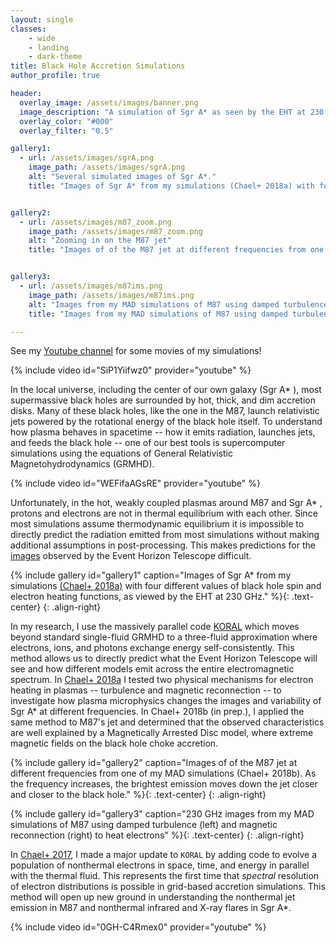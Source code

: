 ```yaml
---
layout: single
classes:
    - wide
    - landing
    - dark-theme
title: Black Hole Accretion Simulations
author_profile: true

header:
  overlay_image: /assets/images/banner.png
  image_description: "A simulation of Sgr A* as seen by the EHT at 230 GHz" 
  overlay_color: "#000"
  overlay_filter: "0.5"

gallery1:
  - url: /assets/images/sgrA.png
    image_path: /assets/images/sgrA.png
    alt: "Several simulated images of Sgr A*."
    title: "Images of Sgr A* from my simulations (Chael+ 2018a) with four different values of black hole spin and electron heating functions, as viewed by the EHT at 230 GHz."


gallery2:
  - url: /assets/images/m87_zoom.png
    image_path: /assets/images/m87_zoom.png
    alt: "Zooming in on the M87 jet"
    title: "Images of of the M87 jet at different frequencies from one of my MAD simulations (Chael+ 2018b). As the frequency increases, the brightest emission moves down the jet closer and closer to the black hole."


gallery3:
  - url: /assets/images/m87ims.png
    image_path: /assets/images/m87ims.png
    alt: "Images from my MAD simulations of M87 using damped turbulence (left) and magnetic reconnection (right)"
    title: "Images from my MAD simulations of M87 using damped turbulence (left) and magnetic reconnection (right) to heat electrons"

---
```


See my [Youtube channel](https://www.youtube.com/channel/UCXWFOi3uMYoUkRpYaz-wz8Q) for some movies of my simulations!

{% include video id="SiP1Yiifwz0" provider="youtube" %}

In the local universe, including the center of our own galaxy (Sgr A* ), most supermassive black holes are surrounded by hot, thick, and dim accretion disks. Many of these black holes, like the one in the  M87, launch relativistic jets powered by the rotational energy of the black hole itself. To understand how plasma behaves in spacetime -- how it emits radiation, launches jets, and feeds the black hole -- one of our best tools is supercomputer simulations using the equations of General Relativistic Magnetohydrodynamics (GRMHD). 
 
{% include video id="WEFifaAGsRE" provider="youtube" %}

Unfortunately, in the hot, weakly coupled plasmas around M87 and Sgr A* , protons and electrons are not in thermal equilibrium with each other. Since most simulations assume thermodynamic equilibrium  it is impossible to directly predict the radiation emitted from most simulations without making additional assumptions in post-processing. This makes predictions for the [images](/_pages/imaging) observed by the Event Horizon Telescope difficult.

{% include gallery id="gallery1" caption="Images of Sgr A* from my simulations [(Chael+ 2018a)](https://arxiv.org/abs/1804.06416) with four different values of black hole spin and electron heating functions, as viewed by the EHT at 230 GHz." %}{: .text-center}
{: .align-right}

In my research, I use the massively parallel code [KORAL](https://arxiv.org/abs/1605.03184) which moves beyond standard single-fluid GRMHD to a three-fluid approximation where electrons, ions, and photons exchange energy self-consistently. This method allows us to directly predict what the Event Horizon Telescope will see and how different models emit across the entire electromagnetic spectrum. In [Chael+ 2018a](https://arxiv.org/abs/1804.06416) I tested two physical mechanisms for electron heating in plasmas -- turbulence and magnetic reconnection -- to investigate how plasma microphysics changes the images and variability of Sgr A* at different frequencies. In Chael+ 2018b (in prep.), I applied the same method to M87's jet and determined that the observed characteristics are well explained by a Magnetically Arrested Disc model, where extreme magnetic fields on the black hole choke accretion. 

{% include gallery id="gallery2" caption="Images of of the M87 jet at different frequencies from one of my MAD simulations (Chael+ 2018b). As the frequency increases, the brightest emission moves down the jet closer and closer to the black hole." %}{: .text-center}
{: .align-right}

{% include gallery id="gallery3" caption="230 GHz images from my MAD simulations of M87 using damped turbulence (left) and magnetic reconnection (right) to heat electrons" %}{: .text-center}
{: .align-right}

In [Chael+ 2017](https://arxiv.org/abs/1704.05092), I made a major update to `KORAL` by adding code to evolve a population of nonthermal electrons in space, time, and energy in
parallel with the thermal fluid. This represents the first time that _spectral_ resolution of electron
distributions is possible in grid-based accretion simulations. This method will open up new ground in understanding the nonthermal jet emission in M87 and nonthermal infrared and X-ray flares in Sgr A*.

{% include video id="0GH-C4Rmex0" provider="youtube" %}




 
